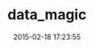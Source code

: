 ---
layout: post
title:  "data_magic"
repo:   "cheezy/data_magic"
date:   2015-02-18 17:23:55
gemurl: http://github.com/cheezy/data_magic
---